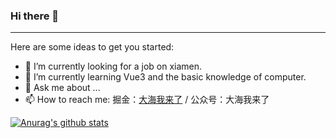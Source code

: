 ### Hi there 👋

----

Here are some ideas to get you started:

- 🤔  I’m currently looking for a job on xiamen.
- 🌱 I’m currently learning Vue3 and the basic knowledge of computer.
- 💬 Ask me about ...
- 📫 How to reach me:  掘金：[大海我来了](https://juejin.cn/user/3685218705745230) / 公众号：大海我来了

[![Anurag's github stats](https://github-readme-stats.vercel.app/api?username=bulandent&show_icons=true)](https://github.com/anuraghazra/github-readme-stats)
